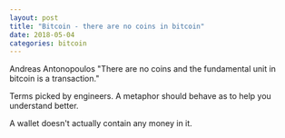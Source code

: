 ```yaml
---
layout: post
title: "Bitcoin - there are no coins in bitcoin"
date: 2018-05-04
categories: bitcoin
---
```


Andreas Antonopoulos
"There are no coins and the fundamental unit in bitcoin is a transaction."

Terms picked by engineers. A metaphor should behave as to help you understand better.

A wallet doesn't actually contain any money in it.



